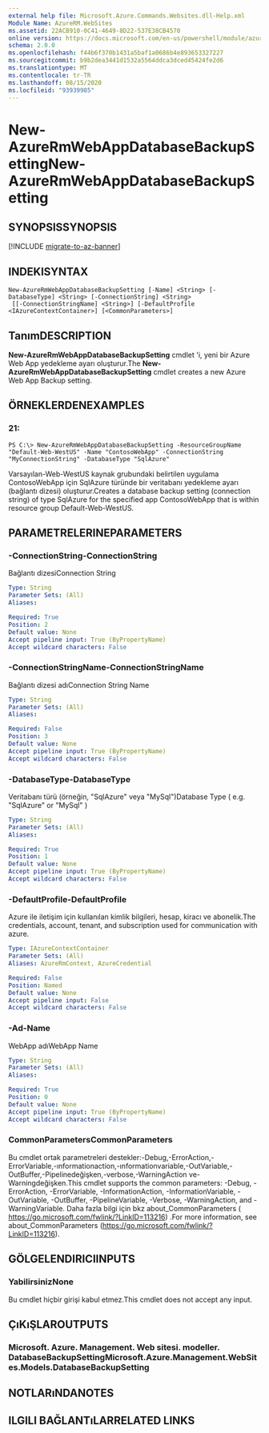 ```yaml
---
external help file: Microsoft.Azure.Commands.Websites.dll-Help.xml
Module Name: AzureRM.WebSites
ms.assetid: 22ACB910-0C41-4649-8D22-537E38CB4570
online version: https://docs.microsoft.com/en-us/powershell/module/azurerm.websites/new-azurermwebappdatabasebackupsetting
schema: 2.0.0
ms.openlocfilehash: f44b6f370b1431a5baf1a0686b4e893653327227
ms.sourcegitcommit: b9b2dea3441d1532a5564ddca3dced45424fe2d6
ms.translationtype: MT
ms.contentlocale: tr-TR
ms.lasthandoff: 08/15/2020
ms.locfileid: "93939985"
---
```

# <span data-ttu-id="21005-101">New-AzureRmWebAppDatabaseBackupSetting</span><span class="sxs-lookup"><span data-stu-id="21005-101">New-AzureRmWebAppDatabaseBackupSetting</span></span>

## <span data-ttu-id="21005-102">SYNOPSIS</span><span class="sxs-lookup"><span data-stu-id="21005-102">SYNOPSIS</span></span>

[!INCLUDE [migrate-to-az-banner](../../includes/migrate-to-az-banner.md)]

## <span data-ttu-id="21005-103">INDEKI</span><span class="sxs-lookup"><span data-stu-id="21005-103">SYNTAX</span></span>

```
New-AzureRmWebAppDatabaseBackupSetting [-Name] <String> [-DatabaseType] <String> [-ConnectionString] <String>
 [[-ConnectionStringName] <String>] [-DefaultProfile <IAzureContextContainer>] [<CommonParameters>]
```

## <span data-ttu-id="21005-104">Tanım</span><span class="sxs-lookup"><span data-stu-id="21005-104">DESCRIPTION</span></span>
<span data-ttu-id="21005-105">**New-AzureRmWebAppDatabaseBackupSetting** cmdlet 'i, yeni bir Azure Web App yedekleme ayarı oluşturur.</span><span class="sxs-lookup"><span data-stu-id="21005-105">The **New-AzureRmWebAppDatabaseBackupSetting** cmdlet creates a new Azure Web App Backup setting.</span></span>

## <span data-ttu-id="21005-106">ÖRNEKLERDEN</span><span class="sxs-lookup"><span data-stu-id="21005-106">EXAMPLES</span></span>

### <span data-ttu-id="21005-107">2</span><span class="sxs-lookup"><span data-stu-id="21005-107">1:</span></span>
```
PS C:\> New-AzureRmWebAppDatabaseBackupSetting -ResourceGroupName "Default-Web-WestUS" -Name "ContosoWebApp" -ConnectionString "MyConnectionString" -DatabaseType "SqlAzure"
```

<span data-ttu-id="21005-108">Varsayılan-Web-WestUS kaynak grubundaki belirtilen uygulama ContosoWebApp için SqlAzure türünde bir veritabanı yedekleme ayarı (bağlantı dizesi) oluşturur.</span><span class="sxs-lookup"><span data-stu-id="21005-108">Creates a database backup setting (connection string) of type SqlAzure for the specified app ContosoWebApp that is within resource group Default-Web-WestUS.</span></span>

## <span data-ttu-id="21005-109">PARAMETRELERINE</span><span class="sxs-lookup"><span data-stu-id="21005-109">PARAMETERS</span></span>

### <span data-ttu-id="21005-110">-ConnectionString</span><span class="sxs-lookup"><span data-stu-id="21005-110">-ConnectionString</span></span>
<span data-ttu-id="21005-111">Bağlantı dizesi</span><span class="sxs-lookup"><span data-stu-id="21005-111">Connection String</span></span>

```yaml
Type: String
Parameter Sets: (All)
Aliases: 

Required: True
Position: 2
Default value: None
Accept pipeline input: True (ByPropertyName)
Accept wildcard characters: False
```

### <span data-ttu-id="21005-112">-ConnectionStringName</span><span class="sxs-lookup"><span data-stu-id="21005-112">-ConnectionStringName</span></span>
<span data-ttu-id="21005-113">Bağlantı dizesi adı</span><span class="sxs-lookup"><span data-stu-id="21005-113">Connection String Name</span></span>

```yaml
Type: String
Parameter Sets: (All)
Aliases: 

Required: False
Position: 3
Default value: None
Accept pipeline input: True (ByPropertyName)
Accept wildcard characters: False
```

### <span data-ttu-id="21005-114">-DatabaseType</span><span class="sxs-lookup"><span data-stu-id="21005-114">-DatabaseType</span></span>
<span data-ttu-id="21005-115">Veritabanı türü (örneğin, "SqlAzure" veya "MySql")</span><span class="sxs-lookup"><span data-stu-id="21005-115">Database Type ( e.g. "SqlAzure" or "MySql" )</span></span>

```yaml
Type: String
Parameter Sets: (All)
Aliases: 

Required: True
Position: 1
Default value: None
Accept pipeline input: True (ByPropertyName)
Accept wildcard characters: False
```

### <span data-ttu-id="21005-116">-DefaultProfile</span><span class="sxs-lookup"><span data-stu-id="21005-116">-DefaultProfile</span></span>
<span data-ttu-id="21005-117">Azure ile iletişim için kullanılan kimlik bilgileri, hesap, kiracı ve abonelik.</span><span class="sxs-lookup"><span data-stu-id="21005-117">The credentials, account, tenant, and subscription used for communication with azure.</span></span>

```yaml
Type: IAzureContextContainer
Parameter Sets: (All)
Aliases: AzureRmContext, AzureCredential

Required: False
Position: Named
Default value: None
Accept pipeline input: False
Accept wildcard characters: False
```

### <span data-ttu-id="21005-118">-Ad</span><span class="sxs-lookup"><span data-stu-id="21005-118">-Name</span></span>
<span data-ttu-id="21005-119">WebApp adı</span><span class="sxs-lookup"><span data-stu-id="21005-119">WebApp Name</span></span>

```yaml
Type: String
Parameter Sets: (All)
Aliases: 

Required: True
Position: 0
Default value: None
Accept pipeline input: True (ByPropertyName)
Accept wildcard characters: False
```

### <span data-ttu-id="21005-120">CommonParameters</span><span class="sxs-lookup"><span data-stu-id="21005-120">CommonParameters</span></span>
<span data-ttu-id="21005-121">Bu cmdlet ortak parametreleri destekler:-Debug,-ErrorAction,-ErrorVariable,-ınformationaction,-ınformationvariable,-OutVariable,-OutBuffer,-Pipelinedeğişken,-verbose,-WarningAction ve-Warningdeğişken.</span><span class="sxs-lookup"><span data-stu-id="21005-121">This cmdlet supports the common parameters: -Debug, -ErrorAction, -ErrorVariable, -InformationAction, -InformationVariable, -OutVariable, -OutBuffer, -PipelineVariable, -Verbose, -WarningAction, and -WarningVariable.</span></span> <span data-ttu-id="21005-122">Daha fazla bilgi için bkz about_CommonParameters ( https://go.microsoft.com/fwlink/?LinkID=113216) .</span><span class="sxs-lookup"><span data-stu-id="21005-122">For more information, see about_CommonParameters (https://go.microsoft.com/fwlink/?LinkID=113216).</span></span>

## <span data-ttu-id="21005-123">GÖLGELENDIRICI</span><span class="sxs-lookup"><span data-stu-id="21005-123">INPUTS</span></span>

### <span data-ttu-id="21005-124">Yabilirsiniz</span><span class="sxs-lookup"><span data-stu-id="21005-124">None</span></span>
<span data-ttu-id="21005-125">Bu cmdlet hiçbir girişi kabul etmez.</span><span class="sxs-lookup"><span data-stu-id="21005-125">This cmdlet does not accept any input.</span></span>

## <span data-ttu-id="21005-126">ÇıKıŞLAR</span><span class="sxs-lookup"><span data-stu-id="21005-126">OUTPUTS</span></span>

### <span data-ttu-id="21005-127">Microsoft. Azure. Management. Web sitesi. modeller. DatabaseBackupSetting</span><span class="sxs-lookup"><span data-stu-id="21005-127">Microsoft.Azure.Management.WebSites.Models.DatabaseBackupSetting</span></span>

## <span data-ttu-id="21005-128">NOTLARıNDA</span><span class="sxs-lookup"><span data-stu-id="21005-128">NOTES</span></span>

## <span data-ttu-id="21005-129">ILGILI BAĞLANTıLAR</span><span class="sxs-lookup"><span data-stu-id="21005-129">RELATED LINKS</span></span>

